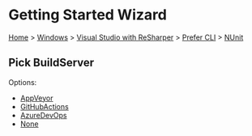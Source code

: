 <!--
GENERATED FILE - DO NOT EDIT
This file was generated by [MarkdownSnippets](https://github.com/SimonCropp/MarkdownSnippets).
Source File: /docs/mdsource/wiz/Windows_VisualStudioWithReSharper_Cli_NUnit.source.md
To change this file edit the source file and then run MarkdownSnippets.
-->

# Getting Started Wizard

[Home](/docs/wiz/readme.md) > [Windows](Windows.md) > [Visual Studio with ReSharper](Windows_VisualStudioWithReSharper.md) > [Prefer CLI](Windows_VisualStudioWithReSharper_Cli.md) > [NUnit](Windows_VisualStudioWithReSharper_Cli_NUnit.md)

## Pick BuildServer

Options:
 * [AppVeyor](Windows_VisualStudioWithReSharper_Cli_NUnit_AppVeyor.md)
 * [GitHubActions](Windows_VisualStudioWithReSharper_Cli_NUnit_GitHubActions.md)
 * [AzureDevOps](Windows_VisualStudioWithReSharper_Cli_NUnit_AzureDevOps.md)
 * [None](Windows_VisualStudioWithReSharper_Cli_NUnit_None.md)
